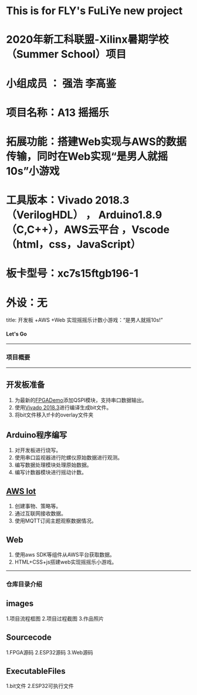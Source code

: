 # This is for FLY's FuLiYe new project
# 2020年新工科联盟-Xilinx暑期学校（Summer School）项目

# 小组成员 ： 强浩   李高鉴
# 项目名称：A13 摇摇乐
# 拓展功能：搭建Web实现与AWS的数据传输，同时在Web实现“是男人就摇10s”小游戏
# 工具版本：Vivado 2018.3（VerilogHDL） ， Arduino1.8.9（C,C++），AWS云平台 ，Vscode（html，css，JavaScript）
# 板卡型号：xc7s15ftgb196-1
# 外设：无

title: 开发板 +AWS +Web 实现摇摇乐计数小游戏：“是男人就摇10s!”

#### Let's Go
---
### 项目概要
---
## 开发板准备
1. 为最新的[FPGADemo](https://github.com/DoneSEA/SEA)添加QSPI模块，支持串口数据输出。
2. 使用[Vivado 2018.3](https://china.xilinx.com)进行编译生成bit文件。
3. 将bit文件移入tf卡的overlay文件夹
## Arduino程序编写
1. 对开发板进行烧写。
2. 使用串口监视器进行陀螺仪原始数据进行观测。
3. 编写数据处理模块处理原始数据。
4. 编写计数器模块进行摇动计数。
## [AWS Iot](https://www.awseducate.com)
1. 创建事物、策略等。
2. 通过互联网接收数据。
3. 使用MQTT订阅主题观察数据情况。
## Web
1. 使用aws SDK等组件从AWS平台获取数据。
2. HTML+CSS+js搭建web实现摇摇乐小游戏。

---
### 仓库目录介绍
## images
1.项目流程框图
2.项目过程截图
3.作品照片

## Sourcecode
1.FPGA源码
2.ESP32源码
3.Web源码

## ExecutableFiles
1.bit文件
2.ESP32可执行文件

